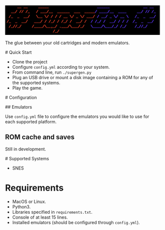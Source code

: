 ![SuperGen](docs/assets/screenshots/supergen_black.png)

The glue between your old cartridges and modern emulators.

# Quick Start

* Clone the project
* Configure `config.yml` according to your system.
* From command line, run `./supergen.py`
* Plug an USB drive or mount a disk image containing a ROM 
  for any of the supported systems.
* Play the game.

# Configuration

## Emulators

Use `config.yml` file to configure the emulators you would like
to use for each supported platform.

## ROM cache and saves

Still in development.

# Supported Systems
* SNES

# Requirements
* MacOS or Linux.
* Python3.
* Libraries specified in `requirements.txt`. 
* Console of at least 15 lines.
* Installed emulators (should be configured through `config.yml`).
